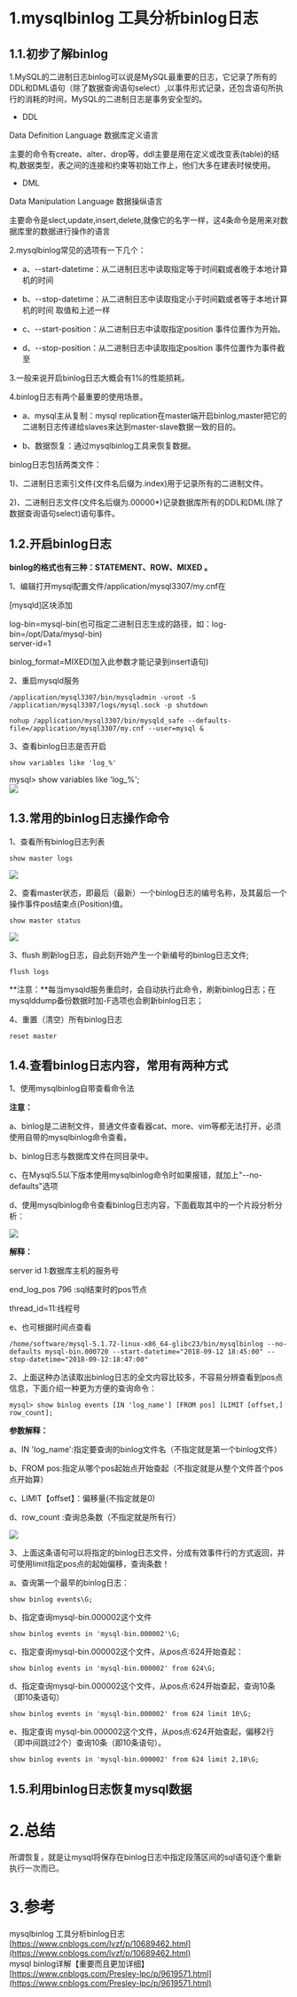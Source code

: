 # 1.mysqlbinlog 工具分析binlog日志

## 1.1.初步了解binlog

1.MySQL的二进制日志binlog可以说是MySQL最重要的日志，它记录了所有的DDL和DML语句（除了数据查询语句select）,以事件形式记录，还包含语句所执行的消耗的时间，MySQL的二进制日志是事务安全型的。

* DDL

Data Definition Language 数据库定义语言

主要的命令有create、alter、drop等，ddl主要是用在定义或改变表\(table\)的结构,数据类型，表之间的连接和约束等初始工作上，他们大多在建表时候使用。

* DML

Data Manipulation Language 数据操纵语言

主要命令是slect,update,insert,delete,就像它的名字一样，这4条命令是用来对数据库里的数据进行操作的语言

2.mysqlbinlog常见的选项有一下几个：

* a、--start-datetime：从二进制日志中读取指定等于时间戳或者晚于本地计算机的时间

* b、--stop-datetime：从二进制日志中读取指定小于时间戳或者等于本地计算机的时间 取值和上述一样

* c、--start-position：从二进制日志中读取指定position 事件位置作为开始。

* d、--stop-position：从二进制日志中读取指定position 事件位置作为事件截至

3.一般来说开启binlog日志大概会有1%的性能损耗。

4.binlog日志有两个最重要的使用场景。

* a、mysql主从复制：mysql replication在master端开启binlog,master把它的二进制日志传递给slaves来达到master-slave数据一致的目的。

* b、数据恢复：通过mysqlbinlog工具来恢复数据。

binlog日志包括两类文件：

1\)、二进制日志索引文件\(文件名后缀为.index\)用于记录所有的二进制文件。

2\)、二进制日志文件\(文件名后缀为.00000\*\)记录数据库所有的DDL和DML\(除了数据查询语句select\)语句事件。

## 1.2.开启binlog日志

**binlog的格式也有三种：STATEMENT、ROW、MIXED 。**

1、编辑打开mysql配置文件/application/mysql3307/my.cnf在

\[mysqld\]区块添加

log-bin=mysql-bin\(也可指定二进制日志生成的路径，如：log-bin=/opt/Data/mysql-bin\)  
server-id=1

binlog\_format=MIXED\(加入此参数才能记录到insert语句\)

2、重启mysqld服务

```
/application/mysql3307/bin/mysqladmin -uroot -S /application/mysql3307/logs/mysql.sock -p shutdown

nohup /application/mysql3307/bin/mysqld_safe --defaults-file=/application/mysql3307/my.cnf --user=mysql &
```

3、查看binlog日志是否开启

`show variables like 'log_%'`

mysql&gt; show variables like 'log\_%';  
![](/static/image/1414258-20180910150727415-1015390112.png)

## 1.3.常用的binlog日志操作命令

1、查看所有binlog日志列表

`show master logs`

![](/static/image/1414258-20180910150911389-1398860498.png)

2、查看master状态，即最后（最新）一个binlog日志的编号名称，及其最后一个操作事件pos结束点\(Position\)值。

`show master status`

![](/static/image/1414258-20180910171026280-1049764479.png)

3、flush 刷新log日志，自此刻开始产生一个新编号的binlog日志文件;

`flush logs`

**注意：**每当mysqld服务重启时，会自动执行此命令，刷新binlog日志；在mysqlddump备份数据时加-F选项也会刷新binlog日志；

4、重置（清空）所有binlog日志

`reset master`

## 1.4.查看binlog日志内容，常用有两种方式

1、使用mysqlbinlog自带查看命令法

**注意：**

a、binlog是二进制文件，普通文件查看器cat、more、vim等都无法打开，必须使用自带的mysqlbinlog命令查看。

b、binlog日志与数据库文件在同目录中。

c、在Mysql5.5以下版本使用mysqlbinlog命令时如果报错，就加上"--no-defaults"选项

d、使用mysqlbinlog命令查看binlog日志内容，下面截取其中的一个片段分析分析：

![](/static/image/1414258-20180910173629464-1243321061.png)

**解释：**

server id 1:数据库主机的服务号

end\_log\_pos 796 :sql结束时的pos节点

thread\_id=11:线程号

e、也可根据时间点查看

```
/home/software/mysql-5.1.72-linux-x86_64-glibc23/bin/mysqlbinlog --no-defaults mysql-bin.000720 --start-datetime="2018-09-12 18:45:00" --stop-datetime="2018-09-12:18:47:00"
```

2、上面这种办法读取出binlog日志的全文内容比较多，不容易分辨查看到pos点信息，下面介绍一种更为方便的查询命令：

```
mysql> show binlog events [IN 'log_name'] [FROM pos] [LIMIT [offset,] row_count];
```

**参数解释：**

a、IN 'log\_name':指定要查询的binlog文件名（不指定就是第一个binlog文件）

b、FROM pos:指定从哪个pos起始点开始查起（不指定就是从整个文件首个pos点开始算）

c、LIMIT【offset】：偏移量\(不指定就是0\)

d、row\_count :查询总条数（不指定就是所有行）

![](/static/image/1414258-20180911102458325-913289497.png)

3、上面这条语句可以将指定的binlog日志文件，分成有效事件行的方式返回，并可使用limit指定pos点的起始偏移，查询条数！

a、查询第一个最早的binlog日志：

`show binlog events\G;`

b、指定查询mysql-bin.000002这个文件

`show binlog events in 'mysql-bin.000002'\G;`

c、指定查询mysql-bin.000002这个文件，从pos点:624开始查起：

`show binlog events in 'mysql-bin.000002' from 624\G;`

d、指定查询mysql-bin.000002这个文件，从pos点:624开始查起，查询10条（即10条语句）

`show binlog events in 'mysql-bin.000002' from 624 limit 10\G;`

e、指定查询 mysql-bin.000002这个文件，从pos点:624开始查起，偏移2行（即中间跳过2个）查询10条（即10条语句）。

`show binlog events in 'mysql-bin.000002' from 624 limit 2,10\G;`

## 1.5.利用binlog日志恢复mysql数据

# 2.总结

所谓恢复，就是让mysql将保存在binlog日志中指定段落区间的sql语句逐个重新执行一次而已。

# 3.参考

mysqlbinlog 工具分析binlog日志  
[https://www.cnblogs.com/lvzf/p/10689462.html](https://www.cnblogs.com/lvzf/p/10689462.html)  
mysql binlog详解【重要而且更加详细】  
[https://www.cnblogs.com/Presley-lpc/p/9619571.html](https://www.cnblogs.com/Presley-lpc/p/9619571.html)


